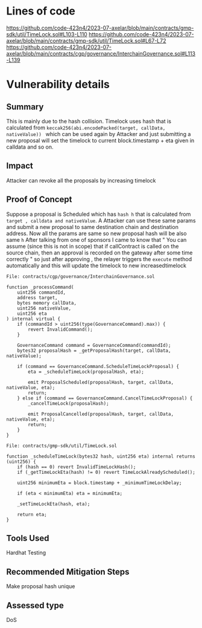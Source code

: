   # Lines of code

https://github.com/code-423n4/2023-07-axelar/blob/main/contracts/gmp-sdk/util/TimeLock.sol#L103-L110
https://github.com/code-423n4/2023-07-axelar/blob/main/contracts/gmp-sdk/util/TimeLock.sol#L67-L72
https://github.com/code-423n4/2023-07-axelar/blob/main/contracts/cgp/governance/InterchainGovernance.sol#L113-L139


# Vulnerability details

## Summary
This is mainly due to the hash collision. Timelock uses hash that is calculated from `keccak256(abi.encodePacked(target, callData, nativeValue)) ` which can be used again by Attacker and just submitting a new proposal will set the timelock to current block.timestamp + eta given in calldata and so on.

## Impact
Attacker can revoke all the proposals by increasing timelock

## Proof of Concept
Suppose a proposal is Scheduled which has `hash h` that is calculated from `target , calldata and nativeValue`. A Attacker can use these same params and submit a new proposal to same destination chain and destination address.
Now all the params are same so new proposal hash will be also same `h`
After talking from one of sponsors I came to know that " You can assume (since this is not in scope) that if callContract is called on the source chain, then an approval is recorded on the gateway after some time correctly " so just after approving , the relayer triggers the `execute` method automatically and this will update the timelock to new increasedtimelock
```solidity
File: contracts/cgp/governance/InterchainGovernance.sol

function _processCommand(
    uint256 commandId,
    address target,
    bytes memory callData,
    uint256 nativeValue,
    uint256 eta
) internal virtual {
    if (commandId > uint256(type(GovernanceCommand).max)) {
        revert InvalidCommand();
    }

    GovernanceCommand command = GovernanceCommand(commandId);
    bytes32 proposalHash = _getProposalHash(target, callData, nativeValue);

    if (command == GovernanceCommand.ScheduleTimeLockProposal) {
        eta = _scheduleTimeLock(proposalHash, eta);

        emit ProposalScheduled(proposalHash, target, callData, nativeValue, eta);
        return;
    } else if (command == GovernanceCommand.CancelTimeLockProposal) {
        _cancelTimeLock(proposalHash);

        emit ProposalCancelled(proposalHash, target, callData, nativeValue, eta);
        return;
    }
}
```
```solidity
File: contracts/gmp-sdk/util/TimeLock.sol

function _scheduleTimeLock(bytes32 hash, uint256 eta) internal returns (uint256) {
    if (hash == 0) revert InvalidTimeLockHash();
    if (_getTimeLockEta(hash) != 0) revert TimeLockAlreadyScheduled();

    uint256 minimumEta = block.timestamp + _minimumTimeLockDelay;

    if (eta < minimumEta) eta = minimumEta;

    _setTimeLockEta(hash, eta);

    return eta;
}
```
## Tools Used
Hardhat Testing

## Recommended Mitigation Steps
Make proposal hash unique


## Assessed type

DoS